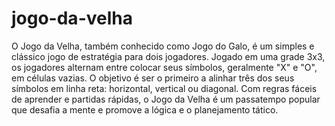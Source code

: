 # jogo-da-velha

O Jogo da Velha, também conhecido como Jogo do Galo, é um simples e clássico jogo de estratégia para dois jogadores. Jogado em uma grade 3x3, os jogadores alternam entre colocar seus símbolos, geralmente "X" e "O", em células vazias. O objetivo é ser o primeiro a alinhar três dos seus símbolos em linha reta: horizontal, vertical ou diagonal. Com regras fáceis de aprender e partidas rápidas, o Jogo da Velha é um passatempo popular que desafia a mente e promove a lógica e o planejamento tático.

